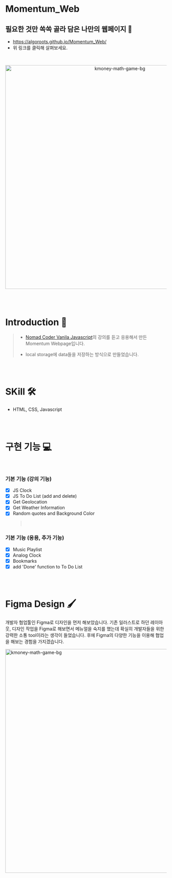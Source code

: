 # Momentum_Web

## 필요한 것만 쏙쏙 골라 담은 나만의 웹페이지 📍

- https://algoroots.github.io/Momentum_Web/
- 위 링크를 클릭해 살펴보세요.

<br/>
<p align="center">
<img width="700" alt="kmoney-math-game-bg" src="https://user-images.githubusercontent.com/88864019/158021630-8f681eca-6e8e-4002-b2f4-810924a93bf5.png">
</p>
<br/><br/>

# Introduction 🙌

> - [Nomad Coder Vanila Javascript](https://nomadcoders.co/javascript-for-beginners)의 강의를 듣고 응용해서 만든 Momentum Webpage입니다.
>
> - local storage에 data들을 저장하는 방식으로 만들었습니다.

<br/><br/>

# SKill 🛠️

- HTML, CSS, Javascript

<br/><br/>

# 구현 기능 💻

<br/>

### 기본 기능 (강의 기능)

- [x] JS Clock
- [x] JS To Do List (add and delete)
- [x] Get Geolocation
- [x] Get Weather Information
- [x] Random quotes and Background Color
  > <br/>

### 기본 기능 (응용, 추가 기능)

- [x] Music Playlist
- [x] Analog Clock
- [x] Bookmarks
- [x] add 'Done' function to To Do List

<br/><br/>

# Figma Design 🖌

개발자 협업툴인 Figma로 디자인을 먼저 해보았습니다. 기존 일러스트로 하던 레이아웃, 디자인 작업을 Figma로 해보면서 메뉴얼을 숙지를 했는데 확실히 개발자들을 위한 강력한 소통 tool이라는 생각이 들었습니다. 후에 Figma의 다양한 기능을 이용해 협업을 해보는 경험을 가지겠습니다.

<img width="700" alt="kmoney-math-game-bg" src="https://user-images.githubusercontent.com/88864019/158022679-63f1935b-f2b7-4714-b207-5711661ed578.png">
